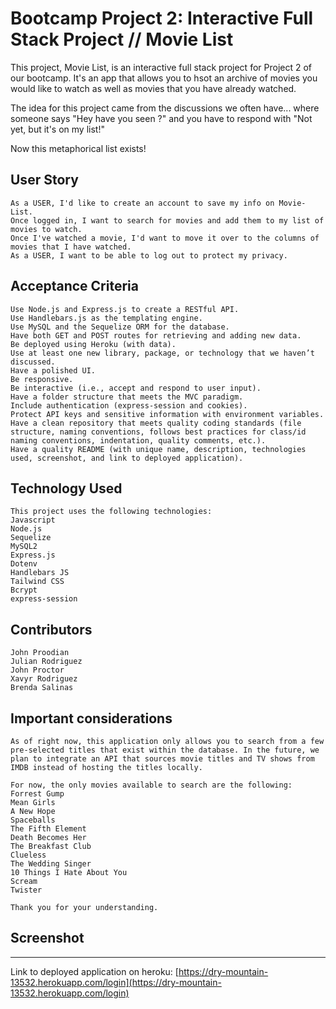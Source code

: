 # Bootcamp Project 2: Interactive Full Stack Project  // Movie List

This project, Movie List, is an interactive full stack project for Project 2 of our bootcamp. It's an app that allows you to hsot an archive of movies you would like to watch as well as movies that you have already watched.  

The idea for this project came from the discussions we often have... where someone says "Hey have you seen <movie>?" and you have to respond with "Not yet, but it's on my list!"  

Now this metaphorical list exists!

## User Story

```
As a USER, I'd like to create an account to save my info on Movie-List.
Once logged in, I want to search for movies and add them to my list of movies to watch.
Once I've watched a movie, I'd want to move it over to the columns of movies that I have watched.
As a USER, I want to be able to log out to protect my privacy.
```

## Acceptance Criteria

```
Use Node.js and Express.js to create a RESTful API.  
Use Handlebars.js as the templating engine.  
Use MySQL and the Sequelize ORM for the database.  
Have both GET and POST routes for retrieving and adding new data.  
Be deployed using Heroku (with data).  
Use at least one new library, package, or technology that we haven’t discussed.  
Have a polished UI.  
Be responsive.  
Be interactive (i.e., accept and respond to user input).  
Have a folder structure that meets the MVC paradigm.  
Include authentication (express-session and cookies).  
Protect API keys and sensitive information with environment variables.  
Have a clean repository that meets quality coding standards (file structure, naming conventions, follows best practices for class/id naming conventions, indentation, quality comments, etc.).  
Have a quality README (with unique name, description, technologies used, screenshot, and link to deployed application).  

```

## Technology Used
```
This project uses the following technologies:  
Javascript  
Node.js  
Sequelize  
MySQL2  
Express.js  
Dotenv  
Handlebars JS
Tailwind CSS
Bcrypt
express-session
```

## Contributors

```
John Proodian  
Julian Rodriguez  
John Proctor  
Xavyr Rodriguez  
Brenda Salinas  

```
## Important considerations
```
As of right now, this application only allows you to search from a few pre-selected titles that exist within the database. In the future, we plan to integrate an API that sources movie titles and TV shows from IMDB instead of hosting the titles locally.

For now, the only movies available to search are the following:
Forrest Gump  
Mean Girls  
A New Hope  
Spaceballs  
The Fifth Element  
Death Becomes Her  
The Breakfast Club  
Clueless  
The Wedding Singer  
10 Things I Hate About You  
Scream  
Twister  

Thank you for your understanding.
```

## Screenshot

____________________________________________________________________________________________________

Link to deployed application on heroku: [https://dry-mountain-13532.herokuapp.com/login](https://dry-mountain-13532.herokuapp.com/login)

